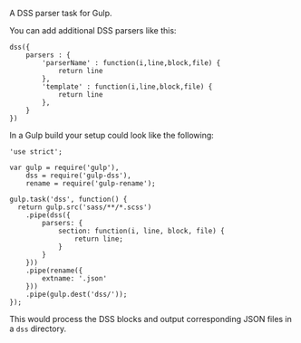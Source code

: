 A DSS parser task for Gulp.

You can add additional DSS parsers like this:

````
dss({
    parsers : {
        'parserName' : function(i,line,block,file) {
            return line
        },
        'template' : function(i,line,block,file) {
            return line
        },
    }
})
````

In a Gulp build your setup could look like the following:

```
'use strict';

var gulp = require('gulp'),
    dss = require('gulp-dss'),
    rename = require('gulp-rename');

gulp.task('dss', function() {
  return gulp.src('sass/**/*.scss')
    .pipe(dss({
        parsers: {
            section: function(i, line, block, file) {
                return line;
            }
        }
    }))
    .pipe(rename({
        extname: '.json'
    }))
    .pipe(gulp.dest('dss/'));
});
```

This would process the DSS blocks and output corresponding JSON files in a `dss` directory.